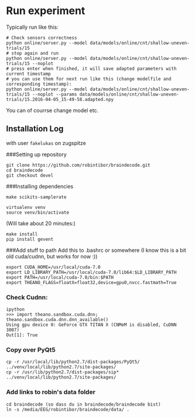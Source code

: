 # Run experiment

Typically run like this:
```
# Check sensors correctness
python online/server.py --model data/models/online/cnt/shallow-uneven-trials/15
# stop again and run
python online/server.py --model data/models/online/cnt/shallow-uneven-trials/15 --noplot
# press enter when finished, it will save adapted parameters with current timestamp
# you can use them for next run like this (change modelfile and corresponding timestamp):
python online/server.py --model data/models/online/cnt/shallow-uneven-trials/15 --noplot --params data/models/online/cnt/shallow-uneven-trials/15.2016-04-05_15-49-58.adapted.npy
```
You can of courrse change model etc.

## Installation Log

with user `fakelukas` on zugspitze

###Setting up repository
```
git clone https://github.com/robintibor/braindecode.git
cd braindecode
git checkout devel
```

###Installing dependencies
```
make scikits-samplerate

virtualenv venv
source venv/bin/activate
```
(Will take about 20 minutes:)
```
make install
pip install gevent
```

###Add stuff to path
Add this to .bashrc or somewhere
(I know this is a bit old cuda/cudnn, but works for now :))
```
export CUDA_HOME=/usr/local/cuda-7.0
export LD_LIBRARY_PATH=/usr/local/cuda-7.0/lib64:$LD_LIBRARY_PATH
export PATH=/usr/local/cuda-7.0/bin:$PATH
export THEANO_FLAGS=floatX=float32,device=gpu0,nvcc.fastmath=True
```

### Check Cudnn:
```
ipython
>>> import theano.sandbox.cuda.dnn; theano.sandbox.cuda.dnn.dnn_available()
Using gpu device 0: GeForce GTX TITAN X (CNMeM is disabled, CuDNN 3007)
Out[1]: True
```

### Copy over PyQt5
```
cp -r /usr/local/lib/python2.7/dist-packages/PyQt5/ ../venv/local/lib/python2.7/site-packages/
cp -r /usr/lib/python2.7/dist-packages/sip* ../venv/local/lib/python2.7/site-packages/
```

### Add links to robin's data folder
```
cd braindecode (so dass du in braindecode/braindecode bist)
ln -s /media/EEG/robintibor/braindecode/data/ .
```

